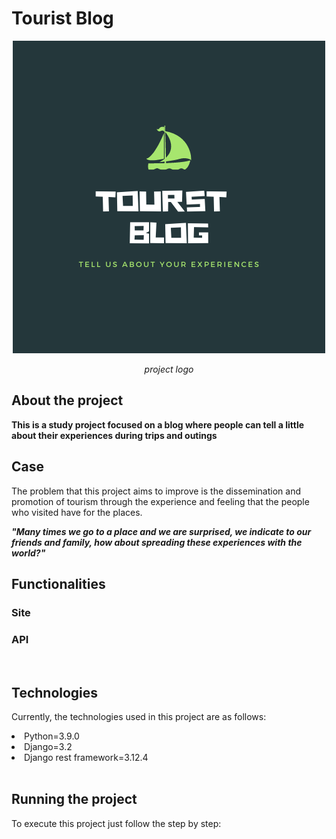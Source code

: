 # Tourist Blog

<div align="center">
    <img src="static/img/main_logo.png?raw=true">
    <p><i>project logo</i></p>
</div>

## About the project
<b>This is a study project focused on a blog where people can tell a little about their experiences during trips and outings</b><br>

## Case
The problem that this project aims to improve is the dissemination and promotion of tourism through the experience and feeling that the people who visited have for the places.

<i><b>"Many times we go to a place and we are surprised, we indicate to our friends and family, how about spreading these experiences with the world?"</b></i><br>

## Functionalities
### Site
### API
<br>

## Technologies

Currently, the technologies used in this project are as follows:
<li>Python=3.9.0</li>
<li>Django=3.2</li>
<li>Django rest framework=3.12.4</li><br>

## Running the project
To execute this project just follow the step by step:
